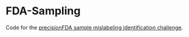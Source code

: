 # FDA-Sampling

Code for the [precisionFDA sample mislabeling identification challenge](https://precision.fda.gov/challenges/4).
